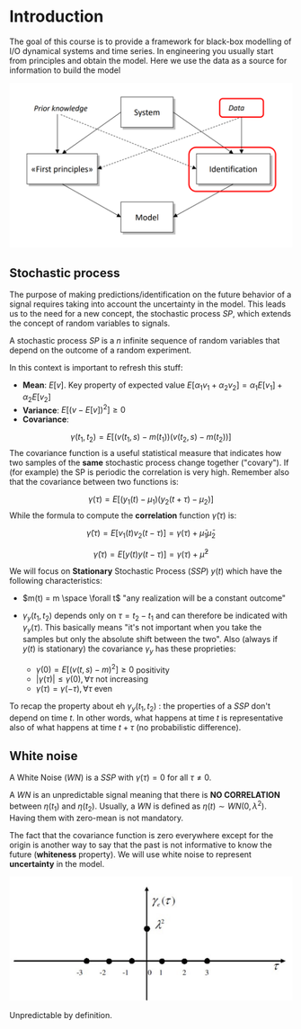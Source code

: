 # Introduction 

The goal of this course is to provide a framework for black-box modelling of I/O dynamical systems and time series.
In engineering you usually start from principles and obtain the model. Here we use the data as a source for information to build the model 

![](images/Pasted%20image%2020240225165158.png)

## Stochastic process

The purpose of making predictions/identification on the future behavior of a signal requires taking into account the uncertainty in the model. This leads us to the need for a new concept, the stochastic process $SP$, which extends the concept of random variables to signals. 

A stochastic process $SP$ is a $n$ infinite sequence of random variables that depend on the outcome of a random experiment.

In this context is important to refresh this stuff:

- **Mean**: $E[v]$. Key property of expected value $E[\alpha_1v_1 + \alpha_2v_2] = \alpha_1E[v_1] + \alpha_2E[v_2]$
- **Variance**: $E[(v - E[v])^2] \geq 0$
- **Covariance**:

$$\gamma(t_1,t_2)=E[(v(t_1,s)-m(t_1))(v(t_2,s)-m(t_2))]$$
The covariance function is a useful statistical measure that indicates how two samples of the **same** stochastic process change together ("covary"). If (for example) the SP is periodic the correlation is very high. 
Remember also that the covariance between two functions is:

$$ \gamma(\tau) = E[(y_1(t) - \mu_1)(y_2(t+\tau) - \mu_2)] $$
While the formula to compute the **correlation** function $\tilde \gamma (\tau)$ is:

$$ \tilde{\gamma}(\tau) = E[v_1(t)v_2(t-\tau)] = \gamma(\tau) + \bar{\mu}_1\bar{\mu}_2 $$


$$\tilde{\gamma}(\tau) = E[y(t)y(t-\tau)] = \gamma(\tau) + \bar{\mu}^2$$


We will focus on **Stationary** Stochastic Process ($SSP$) $y(t)$ which have the following characteristics:

- $m(t) = m \space \forall t$ "any realization will be a constant outcome"
- $\gamma_y(t_1,t_2)$ depends only on $\tau = t_2 - t_1$ and can therefore be indicated with $\gamma_y(\tau)$. This basically means "it's not important when you take the samples but only the absolute shift between the two". Also (always if $y(t)$ is stationary) the covariance $\gamma_y$ has these proprieties: 

	- $\gamma(0)=E[(v(t,s)- m)^{2}]\geq 0$ positivity
	- $|\gamma(\tau)|\leq\gamma(0),\forall\tau$  not increasing
	- $\gamma(\tau)=\gamma(-\tau),\forall \tau$ even


To recap the property about eh $\gamma_y(t_1,t_2)$ : the properties of a $SSP$ don't depend on time $t$. In other words, what happens at time $t$ is representative also of what happens at time $t + \tau$  (no probabilistic difference). 

## White noise

A White Noise ($WN$) is a $SSP$ with $\gamma(\tau) = 0$ for all $\tau \neq 0$. 

A $WN$ is an unpredictable signal meaning that there is **NO CORRELATION** between $\eta(t_1)$ and $\eta(t_2)$. Usually, a $WN$ is defined as $\eta(t) \sim WN(0, \lambda^2)$. Having them with zero-mean is not mandatory.

The fact that the covariance function is zero everywhere except for the origin is another way to say that the past is not informative to know the future (**whiteness** property).
We will use white noise to represent **uncertainty** in the model. 

![](images/Pasted%20image%2020240402181751.png)

Unpredictable by definition. 



